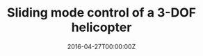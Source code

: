 ---
title: Sliding mode control of a 3-DOF helicopter 
summary: Control of a 3-DOF helicopter with a hierarchical sliding mode controller with PID surface, including hardware implementation <br /> **Undergraduate Thesis**
weight: 15

tags:
  - Deep Learning
date: '2016-04-27T00:00:00Z'

# Optional external URL for project (replaces project detail page).
external_link: 'http://soylemez.com/en/'

image:
  caption: Photo by rawpixel on Unsplash
  focal_point: Smart

links:
url_code: ''
url_pdf: ''
url_slides: ''
url_video: ''

# Slides (optional).
#   Associate this project with Markdown slides.
#   Simply enter your slide deck's filename without extension.
#   E.g. `slides = "example-slides"` references `content/slides/example-slides.md`.
#   Otherwise, set `slides = ""`.
slides: ""
---